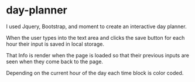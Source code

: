# day-planner

I used Jquery, Bootstrap, and moment to create an interactive day planner.

When the user types into the text area and clicks the save button for each hour their input is saved in local storage.

That Info is render when the page is loaded so that their previous inputs are seen when they come back to the page. 

Depending on the current hour of the day each time block is color coded.

